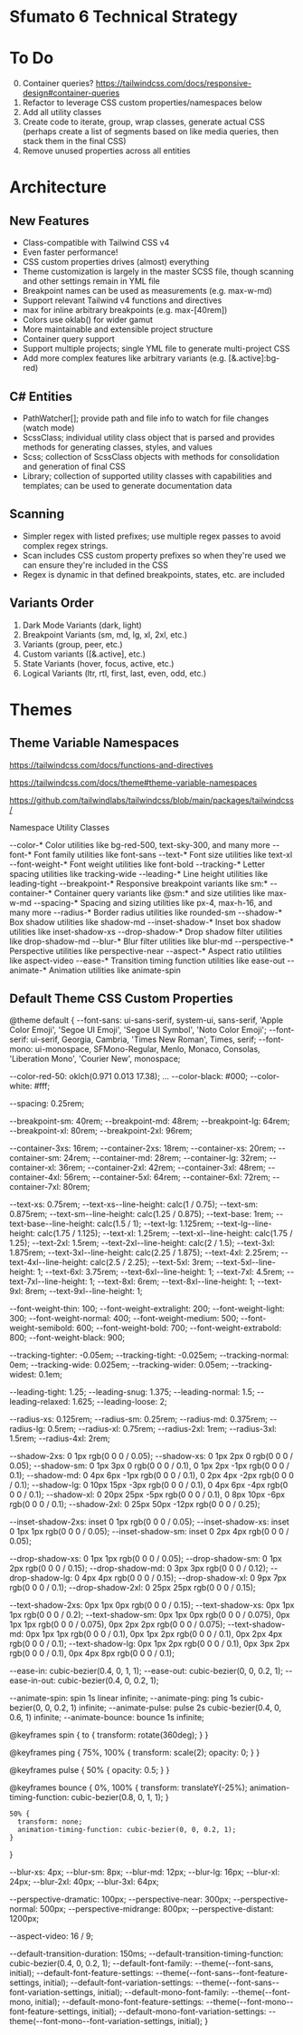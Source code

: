 Sfumato 6 Technical Strategy
============================

To Do
=====

0. Container queries? https://tailwindcss.com/docs/responsive-design#container-queries
1. Refactor to leverage CSS custom properties/namespaces below
2. Add all utility classes
3. Create code to iterate, group, wrap classes, generate actual CSS (perhaps create a list of segments based on like media queries, then stack them in the final CSS)
4. Remove unused properties across all entities




Architecture
============

New Features
------------

- Class-compatible with Tailwind CSS v4
- Even faster performance!
- CSS custom properties drives (almost) everything
- Theme customization is largely in the master SCSS file, though scanning and other settings remain in YML file
- Breakpoint names can be used as measurements (e.g. max-w-md)
- Support relevant Tailwind v4 functions and directives
- max for inline arbitrary breakpoints (e.g. max-[40rem])
- Colors use oklab() for wider gamut
- More maintainable and extensible project structure
- Container query support
- Support multiple projects; single YML file to generate multi-project CSS
- Add more complex features like arbitrary variants (e.g. [&.active]:bg-red)

C# Entities
-----------

- PathWatcher[]; provide path and file info to watch for file changes (watch mode)
- ScssClass; individual utility class object that is parsed and provides methods for generating classes, styles, and values
- Scss; collection of ScssClass objects with methods for consolidation and generation of final CSS
- Library; collection of supported utility classes with capabilities and templates; can be used to generate documentation data

Scanning
--------

- Simpler regex with listed prefixes; use multiple regex passes to avoid complex regex strings.
- Scan includes CSS custom property prefixes so when they're used we can ensure they're included in the CSS
- Regex is dynamic in that defined breakpoints, states, etc. are included

Variants Order
--------------

1.	Dark Mode Variants (dark, light)
2.	Breakpoint Variants (sm, md, lg, xl, 2xl, etc.)
3.	Variants (group, peer, etc.)
4.	Custom variants ([&.active], etc.)
5.	State Variants (hover, focus, active, etc.)
6.	Logical Variants (ltr, rtl, first, last, even, odd, etc.)

Themes
======

Theme Variable Namespaces
-------------------------

https://tailwindcss.com/docs/functions-and-directives

https://tailwindcss.com/docs/theme#theme-variable-namespaces

https://github.com/tailwindlabs/tailwindcss/blob/main/packages/tailwindcss/

Namespace	        Utility Classes

--color-*	        Color utilities like bg-red-500, text-sky-300, and many more
--font-*	        Font family utilities like font-sans
--text-*	        Font size utilities like text-xl
--font-weight-*     Font weight utilities like font-bold
--tracking-*	    Letter spacing utilities like tracking-wide
--leading-*	        Line height utilities like leading-tight
--breakpoint-*      Responsive breakpoint variants like sm:*
--container-*	    Container query variants like @sm:* and size utilities like max-w-md
--spacing-*	        Spacing and sizing utilities like px-4, max-h-16, and many more
--radius-*	        Border radius utilities like rounded-sm
--shadow-*	        Box shadow utilities like shadow-md
--inset-shadow-*	Inset box shadow utilities like inset-shadow-xs
--drop-shadow-*	    Drop shadow filter utilities like drop-shadow-md
--blur-*	        Blur filter utilities like blur-md
--perspective-*	    Perspective utilities like perspective-near
--aspect-*	        Aspect ratio utilities like aspect-video
--ease-*	        Transition timing function utilities like ease-out
--animate-*	        Animation utilities like animate-spin

Default Theme CSS Custom Properties
-----------------------------------

@theme default {
  --font-sans: ui-sans-serif, system-ui, sans-serif, 'Apple Color Emoji', 'Segoe UI Emoji', 'Segoe UI Symbol', 'Noto Color Emoji';
  --font-serif: ui-serif, Georgia, Cambria, 'Times New Roman', Times, serif;
  --font-mono: ui-monospace, SFMono-Regular, Menlo, Monaco, Consolas, 'Liberation Mono', 'Courier New', monospace;

  --color-red-50: oklch(0.971 0.013 17.38);
  ...
  --color-black: #000;
  --color-white: #fff;

  --spacing: 0.25rem;

  --breakpoint-sm: 40rem;
  --breakpoint-md: 48rem;
  --breakpoint-lg: 64rem;
  --breakpoint-xl: 80rem;
  --breakpoint-2xl: 96rem;

  --container-3xs: 16rem;
  --container-2xs: 18rem;
  --container-xs: 20rem;
  --container-sm: 24rem;
  --container-md: 28rem;
  --container-lg: 32rem;
  --container-xl: 36rem;
  --container-2xl: 42rem;
  --container-3xl: 48rem;
  --container-4xl: 56rem;
  --container-5xl: 64rem;
  --container-6xl: 72rem;
  --container-7xl: 80rem;

  --text-xs: 0.75rem;
  --text-xs--line-height: calc(1 / 0.75);
  --text-sm: 0.875rem;
  --text-sm--line-height: calc(1.25 / 0.875);
  --text-base: 1rem;
  --text-base--line-height: calc(1.5 / 1);
  --text-lg: 1.125rem;
  --text-lg--line-height: calc(1.75 / 1.125);
  --text-xl: 1.25rem;
  --text-xl--line-height: calc(1.75 / 1.25);
  --text-2xl: 1.5rem;
  --text-2xl--line-height: calc(2 / 1.5);
  --text-3xl: 1.875rem;
  --text-3xl--line-height: calc(2.25 / 1.875);
  --text-4xl: 2.25rem;
  --text-4xl--line-height: calc(2.5 / 2.25);
  --text-5xl: 3rem;
  --text-5xl--line-height: 1;
  --text-6xl: 3.75rem;
  --text-6xl--line-height: 1;
  --text-7xl: 4.5rem;
  --text-7xl--line-height: 1;
  --text-8xl: 6rem;
  --text-8xl--line-height: 1;
  --text-9xl: 8rem;
  --text-9xl--line-height: 1;

  --font-weight-thin: 100;
  --font-weight-extralight: 200;
  --font-weight-light: 300;
  --font-weight-normal: 400;
  --font-weight-medium: 500;
  --font-weight-semibold: 600;
  --font-weight-bold: 700;
  --font-weight-extrabold: 800;
  --font-weight-black: 900;

  --tracking-tighter: -0.05em;
  --tracking-tight: -0.025em;
  --tracking-normal: 0em;
  --tracking-wide: 0.025em;
  --tracking-wider: 0.05em;
  --tracking-widest: 0.1em;

  --leading-tight: 1.25;
  --leading-snug: 1.375;
  --leading-normal: 1.5;
  --leading-relaxed: 1.625;
  --leading-loose: 2;

  --radius-xs: 0.125rem;
  --radius-sm: 0.25rem;
  --radius-md: 0.375rem;
  --radius-lg: 0.5rem;
  --radius-xl: 0.75rem;
  --radius-2xl: 1rem;
  --radius-3xl: 1.5rem;
  --radius-4xl: 2rem;

  --shadow-2xs: 0 1px rgb(0 0 0 / 0.05);
  --shadow-xs: 0 1px 2px 0 rgb(0 0 0 / 0.05);
  --shadow-sm: 0 1px 3px 0 rgb(0 0 0 / 0.1), 0 1px 2px -1px rgb(0 0 0 / 0.1);
  --shadow-md: 0 4px 6px -1px rgb(0 0 0 / 0.1), 0 2px 4px -2px rgb(0 0 0 / 0.1);
  --shadow-lg: 0 10px 15px -3px rgb(0 0 0 / 0.1), 0 4px 6px -4px rgb(0 0 0 / 0.1);
  --shadow-xl: 0 20px 25px -5px rgb(0 0 0 / 0.1), 0 8px 10px -6px rgb(0 0 0 / 0.1);
  --shadow-2xl: 0 25px 50px -12px rgb(0 0 0 / 0.25);

  --inset-shadow-2xs: inset 0 1px rgb(0 0 0 / 0.05);
  --inset-shadow-xs: inset 0 1px 1px rgb(0 0 0 / 0.05);
  --inset-shadow-sm: inset 0 2px 4px rgb(0 0 0 / 0.05);

  --drop-shadow-xs: 0 1px 1px rgb(0 0 0 / 0.05);
  --drop-shadow-sm: 0 1px 2px rgb(0 0 0 / 0.15);
  --drop-shadow-md: 0 3px 3px rgb(0 0 0 / 0.12);
  --drop-shadow-lg: 0 4px 4px rgb(0 0 0 / 0.15);
  --drop-shadow-xl: 0 9px 7px rgb(0 0 0 / 0.1);
  --drop-shadow-2xl: 0 25px 25px rgb(0 0 0 / 0.15);

  --text-shadow-2xs: 0px 1px 0px rgb(0 0 0 / 0.15);
  --text-shadow-xs: 0px 1px 1px rgb(0 0 0 / 0.2);
  --text-shadow-sm: 0px 1px 0px rgb(0 0 0 / 0.075), 0px 1px 1px rgb(0 0 0 / 0.075), 0px 2px 2px rgb(0 0 0 / 0.075);
  --text-shadow-md: 0px 1px 1px rgb(0 0 0 / 0.1), 0px 1px 2px rgb(0 0 0 / 0.1), 0px 2px 4px rgb(0 0 0 / 0.1);
  --text-shadow-lg: 0px 1px 2px rgb(0 0 0 / 0.1), 0px 3px 2px rgb(0 0 0 / 0.1), 0px 4px 8px rgb(0 0 0 / 0.1);

  --ease-in: cubic-bezier(0.4, 0, 1, 1);
  --ease-out: cubic-bezier(0, 0, 0.2, 1);
  --ease-in-out: cubic-bezier(0.4, 0, 0.2, 1);

  --animate-spin: spin 1s linear infinite;
  --animate-ping: ping 1s cubic-bezier(0, 0, 0.2, 1) infinite;
  --animate-pulse: pulse 2s cubic-bezier(0.4, 0, 0.6, 1) infinite;
  --animate-bounce: bounce 1s infinite;

  @keyframes spin {
    to {
      transform: rotate(360deg);
    }
  }

  @keyframes ping {
    75%,
    100% {
      transform: scale(2);
      opacity: 0;
    }
  }

  @keyframes pulse {
    50% {
      opacity: 0.5;
    }
  }

  @keyframes bounce {
    0%,
    100% {
      transform: translateY(-25%);
      animation-timing-function: cubic-bezier(0.8, 0, 1, 1);
    }

    50% {
      transform: none;
      animation-timing-function: cubic-bezier(0, 0, 0.2, 1);
    }
  }

  --blur-xs: 4px;
  --blur-sm: 8px;
  --blur-md: 12px;
  --blur-lg: 16px;
  --blur-xl: 24px;
  --blur-2xl: 40px;
  --blur-3xl: 64px;

  --perspective-dramatic: 100px;
  --perspective-near: 300px;
  --perspective-normal: 500px;
  --perspective-midrange: 800px;
  --perspective-distant: 1200px;

  --aspect-video: 16 / 9;

  --default-transition-duration: 150ms;
  --default-transition-timing-function: cubic-bezier(0.4, 0, 0.2, 1);
  --default-font-family: --theme(--font-sans, initial);
  --default-font-feature-settings: --theme(--font-sans--font-feature-settings, initial);
  --default-font-variation-settings: --theme(--font-sans--font-variation-settings, initial);
  --default-mono-font-family: --theme(--font-mono, initial);
  --default-mono-font-feature-settings: --theme(--font-mono--font-feature-settings, initial);
  --default-mono-font-variation-settings: --theme(--font-mono--font-variation-settings, initial);
}

